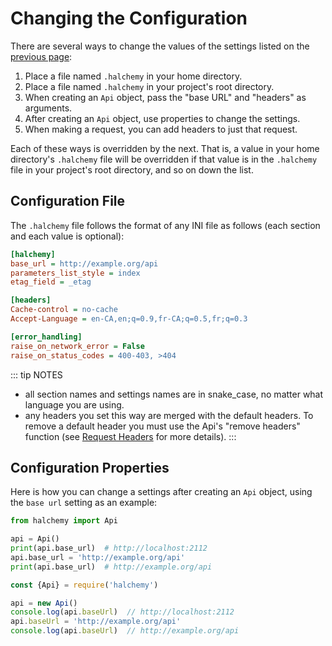 # Changing the Configuration
There are several ways to change the values of the settings listed on the [previous page](properties):
1. Place a file named `.halchemy` in your home directory.
1. Place a file named `.halchemy` in your project's root directory.
1. When creating an `Api` object, pass the "base URL" and "headers" as arguments.
1. After creating an `Api` object, use properties to change the settings.
1. When making a request, you can add headers to just that request.

Each of these ways is overridden by the next.  That is, a value in your home directory's `.halchemy` file will be overridden if that value is in the `.halchemy` file in your project's root directory, and so on down the list.

## Configuration File
The `.halchemy` file follows the format of any INI file as follows (each section and each value is optional):

```ini
[halchemy]
base_url = http://example.org/api
parameters_list_style = index
etag_field = _etag

[headers]
Cache-control = no-cache
Accept-Language = en-CA,en;q=0.9,fr-CA;q=0.5,fr;q=0.3

[error_handling]
raise_on_network_error = False
raise_on_status_codes = 400-403, >404
```

::: tip NOTES
* all section names and settings names are in snake_case, no matter what language you are using.
* any headers you set this way are merged with the default headers.  To remove a default header you must use the Api's "remove headers" function (see [Request Headers](/guide/headers/request) for more details).
:::

## Configuration Properties
Here is how you can change a settings after creating an `Api` object, using the `base url` setting as an example:

<tabs>
<tab name="Python">

```python
from halchemy import Api

api = Api()
print(api.base_url)  # http://localhost:2112
api.base_url = 'http://example.org/api'
print(api.base_url)  # http://example.org/api
```
</tab>

<tab name="JavaScript">

```javascript
const {Api} = require('halchemy')

api = new Api()
console.log(api.baseUrl)  // http://localhost:2112
api.baseUrl = 'http://example.org/api'
console.log(api.baseUrl)  // http://example.org/api

```
</tab>

<future-languages />
</tabs>
